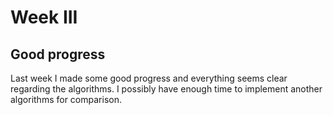 # Week III

## Good progress

Last week I made some good progress and everything seems clear regarding the algorithms. I possibly have enough time to implement another algorithms for comparison.
